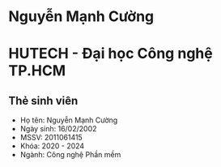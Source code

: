 # Nguyễn Mạnh Cường
# HUTECH - Đại học Công nghệ TP.HCM
## Thẻ sinh viên
*  Họ tên: Nguyễn Mạnh Cường
*  Ngày sinh: 16/02/2002
*  MSSV: 2011061415
*  Khóa: 2020 - 2024
*  Ngành: Công nghệ Phần mềm
